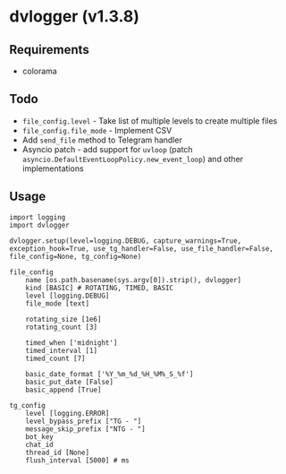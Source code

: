 # dvlogger (v1.3.8)

## Requirements

- colorama

## Todo

- `file_config.level` - Take list of multiple levels to create multiple files
- `file_config.file_mode` - Implement CSV
- Add `send_file` method to Telegram handler
- Asyncio patch - add support for `uvloop` (patch `asyncio.DefaultEventLoopPolicy.new_event_loop`) and other implementations

## Usage

```
import logging
import dvlogger

dvlogger.setup(level=logging.DEBUG, capture_warnings=True, exception_hook=True, use_tg_handler=False, use_file_handler=False, file_config=None, tg_config=None)
```

```
file_config
    name [os.path.basename(sys.argv[0]).strip(), dvlogger]
    kind [BASIC] # ROTATING, TIMED, BASIC
    level [logging.DEBUG]
    file_mode [text]

    rotating_size [1e6]
    rotating_count [3]

    timed_when ['midnight']
    timed_interval [1]
    timed_count [7]

    basic_date_format ['%Y_%m_%d_%H_%M%_S_%f']
    basic_put_date [False]
    basic_append [True]

tg_config
    level [logging.ERROR]
    level_bypass_prefix ["TG - "]
    message_skip_prefix ["NTG - "]
    bot_key
    chat_id
    thread_id [None]
    flush_interval [5000] # ms
```
